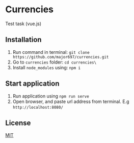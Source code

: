 # Currencies
Test task (vue.js)

## Installation
1. Run command in terminal: `git clone https://github.com/major697/currencies.git`
2. Go to `currencies` folder: `cd currencies\`
3. Install `node_modules` using: `npm i`

## Start application
1. Run application using `npm run serve`
2. Open browser, and paste url address from terminal. E.g `http://localhost:8080/`

## License
[MIT](https://choosealicense.com/licenses/mit/)